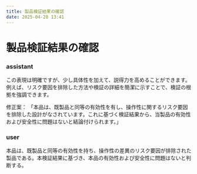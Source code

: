```yaml
---
title: 製品検証結果の確認
date: 2025-04-28 13:41
---
```


# 製品検証結果の確認

### assistant  

この表現は明確ですが、少し具体性を加えて、説得力を高めることができます。例えば、リスク要因を排除した方法や検証の詳細を簡潔に示すことで、検証の根拠を強調できます。

修正案：
「本品は、既製品と同等の有効性を有し、操作性に関するリスク要因を排除した設計がなされています。これに基づく検証結果から、当製品の有効性および安全性に問題はないと結論付けられます。」

### user  

本品は、既製品と同等の有効性を持ち、操作性の差異のリスク要因が排除された製品である。本検証結果に基づき、本品の有効性および安全性に問題はないと判断する。
